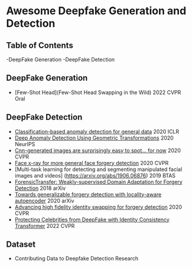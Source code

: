 # Awesome Deepfake Generation and Detection

## Table of Contents
-DeepFake Generation
-DeepFake Detection

## DeepFake Generation
- [Few-Shot Head](Few-Shot Head Swapping in the Wild) 2022 CVPR Oral
## DeepFake Detection
- [Classification-based anomaly detection for general data](https://arxiv.org/abs/2005.02359) 2020 ICLR
- [Deep Anomaly Detection Using Geometric Transformations](https://arxiv.org/abs/1805.10917) 2020 NeurIPS
- [Cnn-generated images are surprisingly easy to spot... for now](https://arxiv.org/abs/1912.11035) 2020 CVPR
- [Face x-ray for more general face forgery detection](https://arxiv.org/abs/1912.13458) 2020 CVPR
- [Multi-task learning for detecting and segmenting manipulated facial images and videos] (https://arxiv.org/abs/1906.06876) 2019 BTAS
- [ForensicTransfer: Weakly-supervised Domain Adaptation for Forgery Detection](https://arxiv.org/abs/1812.02510) 2018 arXiv
- [Towards generalizable forgery detection with locality-aware autoencoder](https://arxiv.org/abs/1909.05999) 2020 arXiv
- [Advancing high fidelity identity swapping for forgery detection](https://openaccess.thecvf.com/content_CVPR_2020/papers/Li_Advancing_High_Fidelity_Identity_Swapping_for_Forgery_Detection_CVPR_2020_paper.pdf) 2020 CVPR
- [Protecting Celebrities from DeepFake with Identity Consistency Transformer](arXiv:2203.01318v3) 2022 CVPR


## Dataset
- Contributing Data to Deepfake Detection Research

